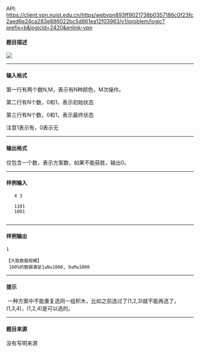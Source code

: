 API: https://client.vpn.nuist.edu.cn/https/webvpn893ff9021738b0357186c0f23fc2aed6e24ca283e886022bc5d861ea12f03963/v1/problem/logic?prefix=b&logicId=2420&enlink-vpn

#### 题目描述

![](../file/2420_0.jpg)

---

#### 输入格式

第一行有两个数N,M，表示有N种颜色，M次操作。

 第二行有N个数，0和1，表示初始状态

 第三行有N个数，0和1，表示最终状态

 注意1表示有，0表示无

---

#### 输出格式

 仅包含一个数，表示方案数，如果不能获胜，输出0。

---

#### 样例输入
```
   4 3

   1101
   1001
 

```

---

#### 样例输出
```
1 

【大致数据规模】
 100%的数据满足1≤N≤1000, 0≤M≤1000
```

---

#### 提示

 一种方案中不能重复选同一组积木，比如之前选过了(1,2,3)就不能再选了，(1,3,4)，(1,2,4)是可以选的。

---

#### 题目来源

没有写明来源